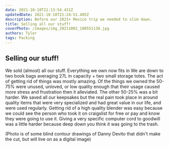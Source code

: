 ```yaml
---
date: 2021-10-18T21:13:54.431Z 
updatedDate: 2021-10-18T21:24:51.405Z
description: Before our 2021+ Mexico trip we needed to slim down. 
title: Selling all our stuff!
coverPhoto: /images/img_20211002_100551138.jpg
authors: Tyler
tags: Packing
---
```

## Selling our stuff!

We sold (almost) all our stuff. Everything we own now fits in We are down to two book bags averaging 27L in capacity + two small storage totes. The act of getting rid of things was mostly amazing. Of the things we owned the 50-75% were unused, unloved, or low quality enough that their usage caused more stress and frustration then it alleviated. The other 50-25% was a bit harder. We saved all our keepsakes but the real pain took place in around quality items that were very specialized and had great value in our life, and were used regularly. Getting rid of a high quality blender was easy because we could see the person who took it on craigslist for free or pay and know they were going to use it. Giving a very specific computer cord to goodwill was a little harder because deep down you think it was going to the trash. 



(Photo is of some blind contour drawings of Danny Devito that didn't make the cut, but will live on as a digital image)